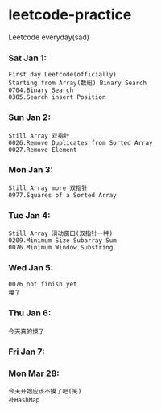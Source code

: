 # leetcode-practice
Leetcode everyday(sad)

### Sat Jan 1:
    First day Leetcode(officially) 
    Starting from Array(数组) Binary Search
    0704.Binary Search
    0305.Search insert Position
    
### Sun Jan 2:
    Still Array 双指针
    0026.Remove Duplicates from Sorted Array
    0027.Remove Element
    
### Mon Jan 3:
    Still Array more 双指针
    0977.Squares of a Sorted Array
    
### Tue Jan 4:
    Still Array 滑动窗口(双指针一种)
    0209.Minimum Size Subarray Sum
    0076.Minimum Window Substring

### Wed Jan 5:
    0076 not finish yet
    摸了

### Thu Jan 6:
    今天真的摸了

### Fri Jan 7:
    
### Mon Mar 28:
    今天开始应该不摸了吧(笑)
    补HashMap